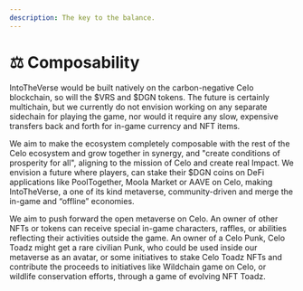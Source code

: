 ```yaml
---
description: The key to the balance.
---
```


# ⚖ Composability

IntoTheVerse would be built natively on the carbon-negative Celo blockchain, so will the $VRS and $DGN tokens. The future is certainly multichain, but we currently do not envision working on any separate sidechain for playing the game, nor would it require any slow, expensive transfers back and forth for in-game currency and NFT items.

We aim to make the ecosystem completely composable with the rest of the Celo ecosystem and grow together in synergy, and "create conditions of prosperity for all", aligning to the mission of Celo and create real Impact. We envision a future where players, can stake their $DGN coins on DeFi applications like PoolTogether, Moola Market or AAVE on Celo, making IntoTheVerse, a one of its kind metaverse, community-driven and merge the in-game and “offline” economies.

We aim to push forward the open metaverse on Celo. An owner of other NFTs or tokens can receive special in-game characters, raffles, or abilities reflecting their activities outside the game. An owner of a Celo Punk, Celo Toadz might get a rare civilian Punk, who could be used inside our metaverse as an avatar, or some initiatives to stake Celo Toadz NFTs and contribute the proceeds to initiatives like Wildchain game on Celo, or wildlife conservation efforts, through a game of evolving NFT Toadz.
